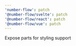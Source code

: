 ```yaml
---
'number-flow': patch
'@number-flow/svelte': patch
'@number-flow/react': patch
'@number-flow/vue': patch
---
```


Expose parts for styling support
